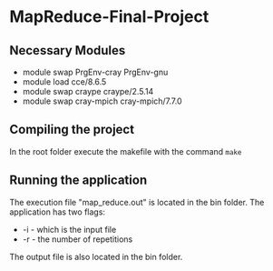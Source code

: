 # MapReduce-Final-Project

## Necessary Modules
- module swap PrgEnv-cray PrgEnv-gnu
- module load cce/8.6.5
- module swap craype craype/2.5.14
- module swap cray-mpich cray-mpich/7.7.0

## Compiling the project
In the root folder execute the makefile with the command `make`

## Running the application
The execution file "map_reduce.out" is located in the bin folder.
The application has two flags:
- -i - which is the input file
- -r - the number of repetitions

The output file is also located in the bin folder.
